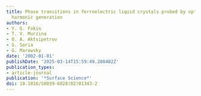 ```yaml
---
title: Phase transitions in ferroelectric liquid crystals probed by optical second
  harmonic generation
authors:
- Y. G. Fokin
- T. V. Murzina
- O. A. Aktsipetrov
- S. Soria
- G. Marowsky
date: '2002-01-01'
publishDate: '2025-03-14T15:59:49.208402Z'
publication_types:
- article-journal
publication: '*Surface Science*'
doi: 10.1016/S0039-6028(02)01343-2
---
```

